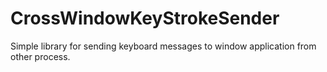 # CrossWindowKeyStrokeSender
Simple library for sending keyboard messages to window application from other process.
